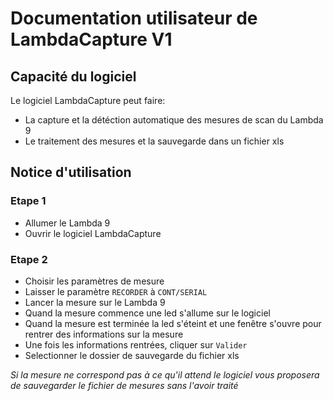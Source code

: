 # Documentation utilisateur de LambdaCapture V1

## Capacité du logiciel
Le logiciel LambdaCapture peut faire:

- La capture et la détéction automatique des mesures de scan du Lambda 9
- Le traitement des mesures et la sauvegarde dans un fichier xls


## Notice d'utilisation

### Etape 1

- Allumer le Lambda 9
- Ouvrir le logiciel LambdaCapture

### Etape 2

- Choisir les paramètres de mesure
- Laisser le paramètre `RECORDER` à `CONT/SERIAL`
- Lancer la mesure sur le Lambda 9
- Quand la mesure commence une led s'allume sur le logiciel
- Quand la mesure est terminée la led s'éteint et une fenêtre s'ouvre pour rentrer des informations sur la mesure
- Une fois les informations rentrées, cliquer sur `Valider`
- Selectionner le dossier de sauvegarde du fichier xls

_Si la mesure ne correspond pas à ce qu'il attend le logiciel vous proposera de sauvegarder le fichier de mesures sans l'avoir traité_
